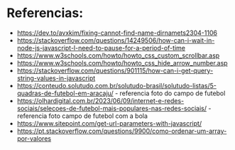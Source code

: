 # Referencias:
- https://dev.to/avxkim/fixing-cannot-find-name-dirnamets2304-1106
- https://stackoverflow.com/questions/14249506/how-can-i-wait-in-node-js-javascript-l-need-to-pause-for-a-period-of-time
- https://www.w3schools.com/howto/howto_css_custom_scrollbar.asp
- https://www.w3schools.com/howto/howto_css_hide_arrow_number.asp
- https://stackoverflow.com/questions/901115/how-can-i-get-query-string-values-in-javascript
- https://conteudo.solutudo.com.br/solutudo-brasil/solutudo-listas/5-quadras-de-futebol-em-aracaju/ - referencia foto do campo de futebol
- https://olhardigital.com.br/2023/06/09/internet-e-redes-sociais/selecoes-de-futebol-mais-populares-nas-redes-sociais/ - referencia foto campo de futebol com a bola
- https://www.sitepoint.com/get-url-parameters-with-javascript/
- https://pt.stackoverflow.com/questions/9900/como-ordenar-um-array-por-valores